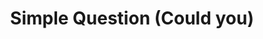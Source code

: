 ---
title: Simple Question (Could you)
layout: revealjs-structure
category: questions
structure: "Could you"
script:
- Could you ___?
- Yes, I could.
- No, I couldn't.
examples:
- Bring me a glass of water
- Say your name again
- Help me study English
- Repeat please
- Speak a little faster
- Speak a little slower
- Do me a favor
---